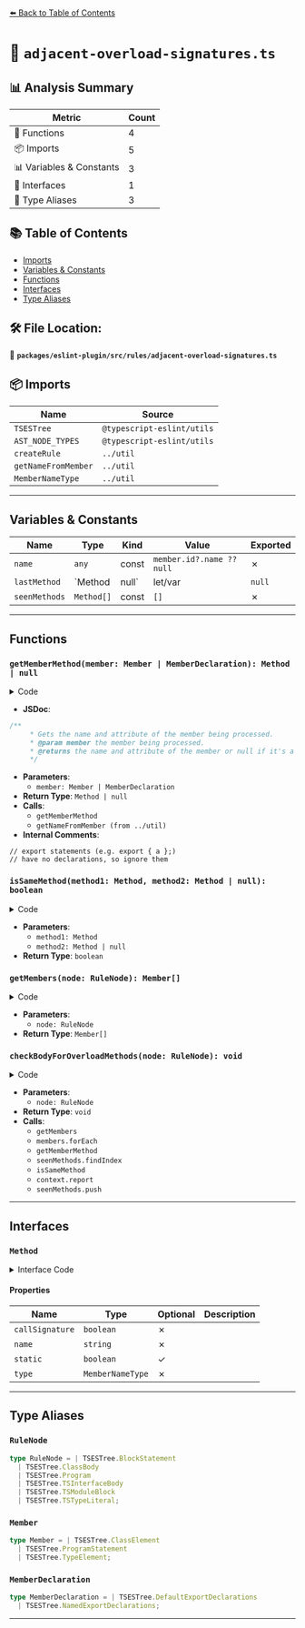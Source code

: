 [⬅️ Back to Table of Contents](../../../../index.md)

# 📄 `adjacent-overload-signatures.ts`

## 📊 Analysis Summary

| Metric | Count |
|--------|-------|
| 🔧 Functions | 4 |
| 📦 Imports | 5 |
| 📊 Variables & Constants | 3 |
| 📐 Interfaces | 1 |
| 📑 Type Aliases | 3 |

## 📚 Table of Contents

- [Imports](#imports)
- [Variables & Constants](#variables-constants)
- [Functions](#functions)
- [Interfaces](#interfaces)
- [Type Aliases](#type-aliases)

## 🛠️ File Location:
📂 **`packages/eslint-plugin/src/rules/adjacent-overload-signatures.ts`**

## 📦 Imports

| Name | Source |
|------|--------|
| `TSESTree` | `@typescript-eslint/utils` |
| `AST_NODE_TYPES` | `@typescript-eslint/utils` |
| `createRule` | `../util` |
| `getNameFromMember` | `../util` |
| `MemberNameType` | `../util` |


---

## Variables & Constants

| Name | Type | Kind | Value | Exported |
|------|------|------|-------|----------|
| `name` | `any` | const | `member.id?.name ?? null` | ✗ |
| `lastMethod` | `Method | null` | let/var | `null` | ✗ |
| `seenMethods` | `Method[]` | const | `[]` | ✗ |


---

## Functions

### `getMemberMethod(member: Member | MemberDeclaration): Method | null`

<details><summary>Code</summary>

```ts
function getMemberMethod(
      member: Member | MemberDeclaration,
    ): Method | null {
      switch (member.type) {
        case AST_NODE_TYPES.ExportDefaultDeclaration:
        case AST_NODE_TYPES.ExportNamedDeclaration: {
          // export statements (e.g. export { a };)
          // have no declarations, so ignore them
          if (!member.declaration) {
            return null;
          }

          return getMemberMethod(member.declaration);
        }
        case AST_NODE_TYPES.TSDeclareFunction:
        case AST_NODE_TYPES.FunctionDeclaration: {
          const name = member.id?.name ?? null;
          if (name == null) {
            return null;
          }
          return {
            name,
            type: MemberNameType.Normal,
            callSignature: false,
          };
        }
        case AST_NODE_TYPES.TSMethodSignature:
        case AST_NODE_TYPES.MethodDefinition:
          return {
            ...getNameFromMember(member, context.sourceCode),
            callSignature: false,
            static: member.static,
          };
        case AST_NODE_TYPES.TSCallSignatureDeclaration:
          return {
            name: 'call',
            type: MemberNameType.Normal,
            callSignature: true,
          };
        case AST_NODE_TYPES.TSConstructSignatureDeclaration:
          return {
            name: 'new',
            type: MemberNameType.Normal,
            callSignature: false,
          };
      }

      return null;
    }
```
</details>

- **JSDoc**:
```ts
/**
     * Gets the name and attribute of the member being processed.
     * @param member the member being processed.
     * @returns the name and attribute of the member or null if it's a member not relevant to the rule.
     */
```

- **Parameters**:
  - `member: Member | MemberDeclaration`
- **Return Type**: `Method | null`
- **Calls**:
  - `getMemberMethod`
  - `getNameFromMember (from ../util)`
- **Internal Comments**:
```
// export statements (e.g. export { a };)
// have no declarations, so ignore them
```

### `isSameMethod(method1: Method, method2: Method | null): boolean`

<details><summary>Code</summary>

```ts
function isSameMethod(method1: Method, method2: Method | null): boolean {
      return (
        !!method2 &&
        method1.name === method2.name &&
        method1.static === method2.static &&
        method1.callSignature === method2.callSignature &&
        method1.type === method2.type
      );
    }
```
</details>

- **Parameters**:
  - `method1: Method`
  - `method2: Method | null`
- **Return Type**: `boolean`
### `getMembers(node: RuleNode): Member[]`

<details><summary>Code</summary>

```ts
function getMembers(node: RuleNode): Member[] {
      switch (node.type) {
        case AST_NODE_TYPES.ClassBody:
        case AST_NODE_TYPES.Program:
        case AST_NODE_TYPES.TSModuleBlock:
        case AST_NODE_TYPES.TSInterfaceBody:
        case AST_NODE_TYPES.BlockStatement:
          return node.body;

        case AST_NODE_TYPES.TSTypeLiteral:
          return node.members;
      }
    }
```
</details>

- **Parameters**:
  - `node: RuleNode`
- **Return Type**: `Member[]`
### `checkBodyForOverloadMethods(node: RuleNode): void`

<details><summary>Code</summary>

```ts
function checkBodyForOverloadMethods(node: RuleNode): void {
      const members = getMembers(node);

      let lastMethod: Method | null = null;
      const seenMethods: Method[] = [];

      members.forEach(member => {
        const method = getMemberMethod(member);
        if (method == null) {
          lastMethod = null;
          return;
        }

        const index = seenMethods.findIndex(seenMethod =>
          isSameMethod(method, seenMethod),
        );
        if (index > -1 && !isSameMethod(method, lastMethod)) {
          context.report({
            node: member,
            messageId: 'adjacentSignature',
            data: {
              name: `${method.static ? 'static ' : ''}${method.name}`,
            },
          });
        } else if (index === -1) {
          seenMethods.push(method);
        }

        lastMethod = method;
      });
    }
```
</details>

- **Parameters**:
  - `node: RuleNode`
- **Return Type**: `void`
- **Calls**:
  - `getMembers`
  - `members.forEach`
  - `getMemberMethod`
  - `seenMethods.findIndex`
  - `isSameMethod`
  - `context.report`
  - `seenMethods.push`

---

## Interfaces

### `Method`

<details><summary>Interface Code</summary>

```ts
interface Method {
      callSignature: boolean;
      name: string;
      static?: boolean;
      type: MemberNameType;
    }
```
</details>

#### Properties

| Name | Type | Optional | Description |
|------|------|----------|-------------|
| `callSignature` | `boolean` | ✗ |  |
| `name` | `string` | ✗ |  |
| `static` | `boolean` | ✓ |  |
| `type` | `MemberNameType` | ✗ |  |


---

## Type Aliases

### `RuleNode`

```ts
type RuleNode = | TSESTree.BlockStatement
  | TSESTree.ClassBody
  | TSESTree.Program
  | TSESTree.TSInterfaceBody
  | TSESTree.TSModuleBlock
  | TSESTree.TSTypeLiteral;
```

### `Member`

```ts
type Member = | TSESTree.ClassElement
  | TSESTree.ProgramStatement
  | TSESTree.TypeElement;
```

### `MemberDeclaration`

```ts
type MemberDeclaration = | TSESTree.DefaultExportDeclarations
  | TSESTree.NamedExportDeclarations;
```


---